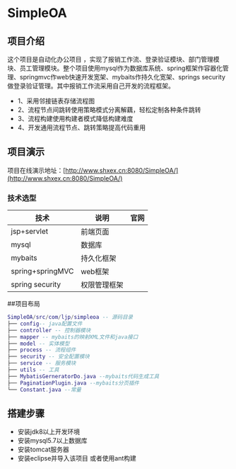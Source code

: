# SimpleOA
<p>
  <a href="https://github.com/ljp-cyber/SimpleOA"></a>
<p>

## 项目介绍
这个项目是自动化办公项目
，实现了报销工作流、登录验证模块、部门管理模块、员工管理模块。整个项目使用mysql作为数据库系统、spring框架作容器化管理、springmvc作web快速开发宽架、mybaits作持久化宽架、springs security做登录验证管理。其中报销工作流采用自己开发的流程框架。
- 1、采用邻接链表存储流程图
- 2、流程节点间跳转使用策略模式分离解藕，轻松定制各种条件跳转
- 3、流程构建使用构建者模式降低构建难度
- 4、开发通用流程节点、跳转策略提高代码重用

## 项目演示
项目在线演示地址：[http://www.shxex.cn:8080/SimpleOA/](http://www.shxex.cn:8080/SimpleOA/)

### 技术选型
技术 | 说明 | 官网
----|----|----
jsp+servlet | 前端页面 | 
mysql| 数据库 |
mybaits| 持久化框架 |
spring+springMVC | web框架 |
spring security | 权限管理框架 |

##项目布局
``` lua
SimpleOA/src/com/ljp/simpleoa -- 源码目录
├── config-- java配置文件
├── controller -- 控制器模块
├── mapper -- mybaits的映射XML文件和java接口
├── model -- 实体模型
├── process -- 流程组件
├── security -- 安全配置模块
├── service -- 服务模块
├── utils -- 工具
├── MybatisGerneratorDo.java --mybaits代码生成工具
├── PaginationPlugin.java --mybaits分页插件
└── Constant.java --常量
```

## 搭建步骤
- 安装jdk8以上开发环境
- 安装mysql5.7以上数据库
- 安装tomcat服务器
- 安装eclipse并导入该项目 或者使用ant构建







